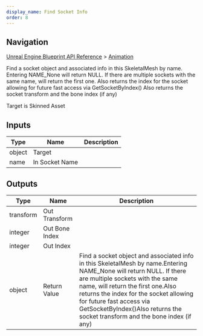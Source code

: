 ```yaml
---
display_name: Find Socket Info
order: 8
---
```

## Navigation

[Unreal Engine Blueprint API Reference](https://dev.epicgames.com/documentation/en-us/unreal-engine/BlueprintAPI) > [Animation](https://dev.epicgames.com/documentation/en-us/unreal-engine/BlueprintAPI/Animation)

Find a socket object and associated info in this SkeletalMesh by name.
Entering NAME_None will return NULL. If there are multiple sockets with the same name, will return the first one.
Also returns the index for the socket allowing for future fast access via GetSocketByIndex()
Also returns the socket transform and the bone index (if any)

Target is Skinned Asset

## Inputs

| Type | Name | Description |
| --- | --- | --- |
| object | Target |  |
| name | In Socket Name |  |

## Outputs

| Type | Name | Description |
| --- | --- | --- |
| transform | Out Transform |  |
| integer | Out Bone Index |  |
| integer | Out Index |  |
| object | Return Value | Find a socket object and associated info in this SkeletalMesh by name.Entering NAME_None will return NULL. If there are multiple sockets with the same name, will return the first one.Also returns the index for the socket allowing for future fast access via GetSocketByIndex()Also returns the socket transform and the bone index (if any) |
